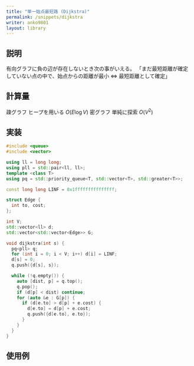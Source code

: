 ```yaml
---
title: "単一始点最短路 (Dijkstra)"
permalink: /snippets/dijkstra
writer: anko9801
layout: library
---
```


## 説明

有向グラフに負の辺が存在しないとき次の事がいえる。
「まだ最短距離が確定していない点の中で、始点からの距離が最小 $\iff$ 最短距離として確定」

## 計算量

疎グラフ ヒープを用いる $O(E\log{V})$
密グラフ 単純に探索 $O(V^2)$

## 実装

```cpp
#include <queue>
#include <vector>

using ll = long long;
using pll = std::pair<ll, ll>;
template <class T>
using pq = std::priority_queue<T, std::vector<T>, std::greater<T>>;

const long long LINF = 0x1fffffffffffffff;

struct Edge {
  int to, cost;
};

int V;
std::vector<ll> d;
std::vector<std::vector<Edge>> G;

void dijkstra(int s) {
  pq<pll> q;
  for (int i = 0; i < V; i++) d[i] = LINF;
  d[s] = 0;
  q.push({d[s], s});

  while (!q.empty()) {
    auto [dist, p] = q.top();
    q.pop();
    if (d[p] < dist) continue;
    for (auto &e : G[p]) {
      if (d[e.to] > d[p] + e.cost) {
        d[e.to] = d[p] + e.cost;
        q.push({d[e.to], e.to});
      }
    }
  }
}
```

## 使用例


